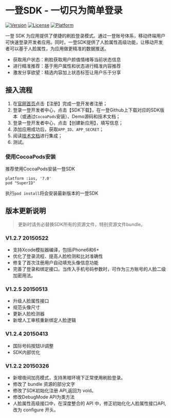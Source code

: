 # 一登SDK - 一切只为简单登录

[![Version](https://img.shields.io/cocoapods/v/SuperID.svg?style=flat)](http://cocoapods.org/pods/SuperID)
[![License](https://img.shields.io/cocoapods/l/SuperID.svg?style=flat)](http://cocoapods.org/pods/SuperID)
[![Platform](https://img.shields.io/cocoapods/p/SuperID.svg?style=flat)](http://cocoapods.org/pods/SuperID)

一登 SDK 为应用提供了便捷的刷脸登录模式。通过一登账号体系，移动终端用户可快速登录开发者应用。同时，一登SDK提供了人脸属性高级功能，让移动开发者可以基于人脸属性，为应用做更精准的数据推送。

- 获取用户状态：刷脸获取用户颜值情绪等当前状态信息
- 进行精准推荐：基于用户属性和状态进行精准内容推荐
- 激发分享欲望：精选内容加上状态标签让用户乐于分享

## 接入流程

1. 在[官网首页](http://superid.me)点击【注册】完成一登开发者注册；
2. 登录一登开发者中心，点击【SDK下载】，在一登Github上下载对应的SDK版本（或通过```CocoaPods```安装）、Demo源码和技术文档；
3. 登录一登开发者中心，点击【创建新应用】，填写信息；
4. 添加应用成功后，获取```APP_ID```、```APP_SECRET```；
5. 阅读[技术文档](http://superid.me/document/iOS_f.html)进行集成；
6. 测试。


### 使用CocoaPods安装

推荐使用CocoaPods安装一登SDK

```
platform :ios, '7.0'
pod "SuperID"
```

执行```pod install```将会安装最新版本的一登SDK

## 版本更新说明

> 更新时请务必替换SDK所有的资源文件，特别资源文件bundle。

### V1.2.7 20150522

- 支持Xcode模拟器编译，包括iPhone6和6+
- 优化了登录流程、提高人脸检测和比对准确性
- 修复了首次注册用户自动填充头像信息功能
- 完善了登录和绑定接口。当传入手机号码参数时，可作为三方账号的人脸二级加密用法。

### V1.2.5 20150513

- 升级人脸属性接口
- 规范头像尺寸
- 更新人脸检测器
- 新增人工审核重新绑定人脸逻辑


### V1.2.4 20150413

- 国际号码按钮UI调整
- SDK内部优化

### V1.2.2 20150326

- 新增夜间加亮模式，支持黑暗环境下正常使用刷脸登录。
- 修改了 bundle 资源的部分文字
- 修改了SDK初始化注册 API,返回为 void。
- 修改DebugMode API为类方法
- 人脸属性高级接口中，在深度整合的 API 中，修正初始化化人脸属性接口API, 改为 configure 开头。
